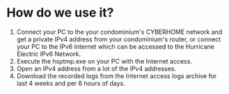 # How do we use it?
1. Connect your PC to the your condominium's CYBERHOME network and get a private IPv4 address from your condominium's router, or connect your PC to the IPv6 Internet which can be accessed to the Hurricane Electric IPv6 Network.
2. Execute the hsptmp.exe on your PC with the Internet access.
3. Open an IPv4 address from a lot of the IPv4 addresses.
4. Download the recorded logs from the Internet access logs archive for last 4 weeks and per 6 hours of days.
